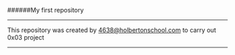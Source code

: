 ######My first repository
___
This repository was created by 4638@holbertonschool.com to carry out 0x03 project
___
